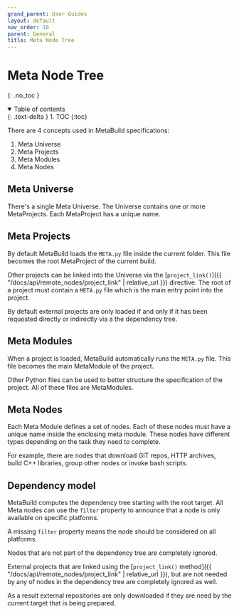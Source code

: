 ```yaml
---
grand_parent: User Guides
layout: default
nav_order: 10
parent: General
title: Meta Node Tree
---
```


# Meta Node Tree
{: .no_toc }


<details open markdown="block">
  <summary>
    Table of contents
  </summary>
  {: .text-delta }
1. TOC
{:toc}
</details>




There are 4 concepts used in MetaBuild specifications:

1. Meta Universe
2. Meta Projects
3. Meta Modules
4. Meta Nodes

## Meta Universe

There's a single Meta Universe. The Universe contains one or more MetaProjects. Each MetaProject has a unique name.

## Meta Projects

By default MetaBuild loads the `META.py` file inside the current folder. This file becomes the root MetaProject of the current build.

Other projects can be linked into the Universe via the [`project_link()`]({{ "/docs/api/remote_nodes/project_link" | relative_url }}) directive. The root of a project must contain a `META.py` file which is the main entry point into the project.

By default external projects are only loaded if and only if it has been requested directly or indirectly via a the dependency tree.

## Meta Modules

When a project is loaded, MetaBuild automatically runs the `META.py` file. This file becomes the main MetaModule of the project.

Other Python files can be used to better structure the specification of the project. All of these files are MetaModules.

## Meta Nodes

Each Meta Module defines a set of nodes. Each of these nodes must have a unique name inside the enclosing meta module. These nodes have different types depending on the task they need to complete.

For example, there are nodes that download GIT repos, HTTP archives, build C++ libraries, group other nodes or invoke bash scripts.

## Dependency model

MetaBuild computes the dependency tree starting with the root target. All Meta nodes can use the `filter` property to announce that a node is only available on specific platforms.

A missing `filter` property means the node should be considered on all platforms.

Nodes that are not part of the dependency tree are completely ignored.

External projects that are linked using the [`project_link()` method]({{ "/docs/api/remote_nodes/project_link" | relative_url }}), but are not needed by any of nodes in the dependency tree are completely ignored as well.

As a result external repositories are only downloaded if they are need by the current target that is being prepared.
